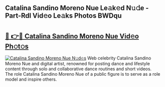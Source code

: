 ## Catalina Sandino Moreno Nue Le𝚊k𝚎d N𝚞𝚍e - Part-Rdl Vid𝚎o Le𝚊ks Photos BWDqu

# <h2><a href="http://fb6fgg.evod.top/?m=Catalina+Sandino+Moreno+Nue">🔗 👉🔴 Catalina Sandino Moreno Nue Vid𝚎o Ph𝚘t𝚘s</a></h2>

[![Catalina Sandino Moreno Nue N𝚞d𝚎s](https://i.imgur.com/8V9OHl7.gif)](http://fb6fgg.evod.top/?m=Catalina+Sandino+Moreno+Nue)
Web celebrity Catalina Sandino Moreno Nue and digital artist, renowned for posting dance and lifestyle content through solo and collaborative dance routines and short videos. The role Catalina Sandino Moreno Nue of a public figure is to serve as a role model and inspire others. 
